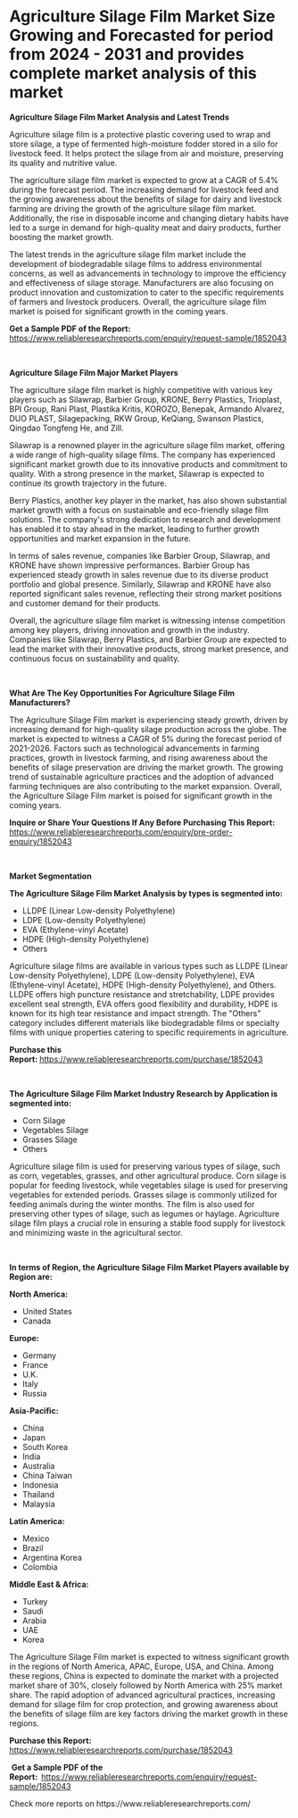 <p><h1>Agriculture Silage Film Market Size Growing and Forecasted for period from 2024 - 2031 and provides complete market analysis of this market</h1></p><p><strong>Agriculture Silage Film Market Analysis and Latest Trends</strong></p>
<p><p>Agriculture silage film is a protective plastic covering used to wrap and store silage, a type of fermented high-moisture fodder stored in a silo for livestock feed. It helps protect the silage from air and moisture, preserving its quality and nutritive value.</p><p>The agriculture silage film market is expected to grow at a CAGR of 5.4% during the forecast period. The increasing demand for livestock feed and the growing awareness about the benefits of silage for dairy and livestock farming are driving the growth of the agriculture silage film market. Additionally, the rise in disposable income and changing dietary habits have led to a surge in demand for high-quality meat and dairy products, further boosting the market growth.</p><p>The latest trends in the agriculture silage film market include the development of biodegradable silage films to address environmental concerns, as well as advancements in technology to improve the efficiency and effectiveness of silage storage. Manufacturers are also focusing on product innovation and customization to cater to the specific requirements of farmers and livestock producers. Overall, the agriculture silage film market is poised for significant growth in the coming years.</p></p>
<p><strong>Get a Sample PDF of the Report:&nbsp;</strong> <a href="https://www.reliableresearchreports.com/enquiry/request-sample/1852043">https://www.reliableresearchreports.com/enquiry/request-sample/1852043</a></p>
<p>&nbsp;</p>
<p><strong>Agriculture Silage Film Major Market Players</strong></p>
<p><p>The agriculture silage film market is highly competitive with various key players such as Silawrap, Barbier Group, KRONE, Berry Plastics, Trioplast, BPI Group, Rani Plast, Plastika Kritis, KOROZO, Benepak, Armando Alvarez, DUO PLAST, Silagepacking, RKW Group, KeQiang, Swanson Plastics, Qingdao Tongfeng He, and Zill.</p><p>Silawrap is a renowned player in the agriculture silage film market, offering a wide range of high-quality silage films. The company has experienced significant market growth due to its innovative products and commitment to quality. With a strong presence in the market, Silawrap is expected to continue its growth trajectory in the future.</p><p>Berry Plastics, another key player in the market, has also shown substantial market growth with a focus on sustainable and eco-friendly silage film solutions. The company's strong dedication to research and development has enabled it to stay ahead in the market, leading to further growth opportunities and market expansion in the future.</p><p>In terms of sales revenue, companies like Barbier Group, Silawrap, and KRONE have shown impressive performances. Barbier Group has experienced steady growth in sales revenue due to its diverse product portfolio and global presence. Similarly, Silawrap and KRONE have also reported significant sales revenue, reflecting their strong market positions and customer demand for their products.</p><p>Overall, the agriculture silage film market is witnessing intense competition among key players, driving innovation and growth in the industry. Companies like Silawrap, Berry Plastics, and Barbier Group are expected to lead the market with their innovative products, strong market presence, and continuous focus on sustainability and quality.</p></p>
<p>&nbsp;</p>
<p><strong>What Are The Key Opportunities For Agriculture Silage Film Manufacturers?</strong></p>
<p><p>The Agriculture Silage Film market is experiencing steady growth, driven by increasing demand for high-quality silage production across the globe. The market is expected to witness a CAGR of 5% during the forecast period of 2021-2026. Factors such as technological advancements in farming practices, growth in livestock farming, and rising awareness about the benefits of silage preservation are driving the market growth. The growing trend of sustainable agriculture practices and the adoption of advanced farming techniques are also contributing to the market expansion. Overall, the Agriculture Silage Film market is poised for significant growth in the coming years.</p></p>
<p><strong>Inquire or Share Your Questions If Any Before Purchasing This Report:</strong> <a href="https://www.reliableresearchreports.com/enquiry/pre-order-enquiry/1852043">https://www.reliableresearchreports.com/enquiry/pre-order-enquiry/1852043</a></p>
<p>&nbsp;</p>
<p><strong>Market Segmentation</strong></p>
<p><strong>The Agriculture Silage Film Market Analysis by types is segmented into:</strong></p>
<p><ul><li>LLDPE (Linear Low-density Polyethylene)</li><li>LDPE (Low-density Polyethylene)</li><li>EVA (Ethylene-vinyl Acetate)</li><li>HDPE (High-density Polyethylene)</li><li>Others</li></ul></p>
<p><p>Agriculture silage films are available in various types such as LLDPE (Linear Low-density Polyethylene), LDPE (Low-density Polyethylene), EVA (Ethylene-vinyl Acetate), HDPE (High-density Polyethylene), and Others. LLDPE offers high puncture resistance and stretchability, LDPE provides excellent seal strength, EVA offers good flexibility and durability, HDPE is known for its high tear resistance and impact strength. The "Others" category includes different materials like biodegradable films or specialty films with unique properties catering to specific requirements in agriculture.</p></p>
<p><strong>Purchase this Report:&nbsp;</strong><a href="https://www.reliableresearchreports.com/purchase/1852043">https://www.reliableresearchreports.com/purchase/1852043</a></p>
<p>&nbsp;</p>
<p><strong>The Agriculture Silage Film Market Industry Research by Application is segmented into:</strong></p>
<p><ul><li>Corn Silage</li><li>Vegetables Silage</li><li>Grasses Silage</li><li>Others</li></ul></p>
<p><p>Agriculture silage film is used for preserving various types of silage, such as corn, vegetables, grasses, and other agricultural produce. Corn silage is popular for feeding livestock, while vegetables silage is used for preserving vegetables for extended periods. Grasses silage is commonly utilized for feeding animals during the winter months. The film is also used for preserving other types of silage, such as legumes or haylage. Agriculture silage film plays a crucial role in ensuring a stable food supply for livestock and minimizing waste in the agricultural sector.</p></p>
<p>&nbsp;</p>
<p><strong>In terms of Region, the Agriculture Silage Film Market Players available by Region are:</strong></p>
<p>
    <p> <strong> North America: </strong>
        <ul>
            <li>United States</li>
            <li>Canada</li>
        </ul>
        </p> 
    <p> <strong> Europe: </strong>
        <ul>
            <li>Germany</li>
            <li>France</li>
            <li>U.K.</li>
            <li>Italy</li>
            <li>Russia</li>
        </ul>
        </p> 
    <p> <strong> Asia-Pacific: </strong>
        <ul>
            <li>China</li>
            <li>Japan</li>
            <li>South Korea</li>
            <li>India</li>
            <li>Australia</li>
            <li>China Taiwan</li>
            <li>Indonesia</li>
            <li>Thailand</li>
            <li>Malaysia</li>
        </ul>
        </p> 
    <p> <strong> Latin America: </strong>
        <ul>
            <li>Mexico</li>
            <li>Brazil</li>
            <li>Argentina Korea</li>
            <li>Colombia</li>
        </ul>
        </p> 
    <p> <strong> Middle East & Africa: </strong>
        <ul>
            <li>Turkey</li>
            <li>Saudi</li>
            <li>Arabia</li>
            <li>UAE</li>
            <li>Korea</li>
        </ul>
    </p>
    </p>
<p><p>The Agriculture Silage Film market is expected to witness significant growth in the regions of North America, APAC, Europe, USA, and China. Among these regions, China is expected to dominate the market with a projected market share of 30%, closely followed by North America with 25% market share. The rapid adoption of advanced agricultural practices, increasing demand for silage film for crop protection, and growing awareness about the benefits of silage film are key factors driving the market growth in these regions.</p></p>
<p><strong>Purchase this Report: </strong><a href="https://www.reliableresearchreports.com/purchase/1852043">https://www.reliableresearchreports.com/purchase/1852043</a></p>
<p>&nbsp;<strong>Get a Sample PDF of the Report:&nbsp;&nbsp;</strong><a href="https://www.reliableresearchreports.com/enquiry/request-sample/1852043">https://www.reliableresearchreports.com/enquiry/request-sample/1852043</a></p>
<p><strong></strong></p>
<p>Check more reports on https://www.reliableresearchreports.com/</p>